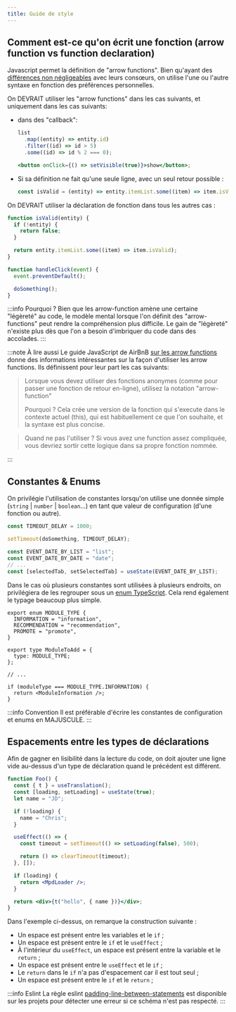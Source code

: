 ```yaml
---
title: Guide de style
---
```


## Comment est-ce qu'on écrit une fonction (arrow function vs function declaration)

Javascript permet la définition de "arrow functions". Bien qu'ayant des [différences non négligeables](https://developer.mozilla.org/en-US/docs/Web/JavaScript/Reference/Functions/Arrow_functions) avec leurs consœurs, on utilise l'une ou l'autre syntaxe en fonction des préférences personnelles.

On DEVRAIT utiliser les "arrow functions" dans les cas suivants, et uniquement dans les cas suivants:

- dans des "callback":

  ```jsx
  list
    .map((entity) => entity.id)
    .filter((id) => id > 5)
    .some((id) => id % 2 === 0);

  <button onClick={() => setVisible(true)}>show</button>;
  ```

- Si sa définition ne fait qu'une seule ligne, avec un seul retour possible :
  ```js
  const isValid = (entity) => entity.itemList.some((item) => item.isValid);
  ```

On DEVRAIT utiliser la déclaration de fonction dans tous les autres cas :

```js
function isValid(entity) {
  if (!entity) {
    return false;
  }

  return entity.itemList.some((item) => item.isValid);
}

function handleClick(event) {
  event.preventDefault();

  doSomething();
}
```

:::info Pourquoi ?
Bien que les arrow-function amène une certaine "légèreté" au code, le modèle mental lorsque l'on définit des "arrow-functions" peut rendre la compréhension plus difficile.
Le gain de "légèreté" n'existe plus dès que l'on a besoin d'imbriquer du code dans des accolades.
:::

:::note À lire aussi
Le guide JavaScript de AirBnB [sur les arrow functions](https://github.com/airbnb/javascript#arrow-functions) donne des informations intéressantes sur la façon d'utiliser les arrow functions. Ils définissent pour leur part les cas suivants:

> Lorsque vous devez utiliser des fonctions anonymes (comme pour passer une fonction de retour en-ligne), utilisez la notation "arrow-function"
>
> Pourquoi ? Cela crée une version de la fonction qui s'execute dans le contexte actuel (this), qui est habituellement ce que l'on souhaite, et la syntaxe est plus concise.

> Quand ne pas l'utiliser ? Si vous avez une function assez compliquée, vous devriez sortir cette logique dans sa propre fonction nommée.

:::

## Constantes & Enums

On privilégie l'utilisation de constantes lorsqu'on utilise une donnée simple (`string` | `number` | `boolean`...) en tant que valeur de configuration (d'une fonction ou autre).

```jsx
const TIMEOUT_DELAY = 1000;

setTimeout(doSomething, TIMEOUT_DELAY);
```

```jsx
const EVENT_DATE_BY_LIST = "list";
const EVENT_DATE_BY_DATE = "date";
// ...
const [selectedTab, setSelectedTab] = useState(EVENT_DATE_BY_LIST);
```

Dans le cas où plusieurs constantes sont utilisées à plusieurs endroits, on privilégiera de les regrouper sous un [enum TypeScript](https://www.typescriptlang.org/docs/handbook/enums.html). Cela rend également le typage beaucoup plus simple.

```tsx
export enum MODULE_TYPE {
  INFORMATION = "information",
  RECOMMENDATION = "recommendation",
  PROMOTE = "promote",
}

export type ModuleToAdd = {
  type: MODULE_TYPE;
};

// ...

if (moduleType === MODULE_TYPE.INFORMATION) {
  return <ModuleInformation />;
}
```

:::info Convention
Il est préférable d'écrire les constantes de configuration et enums en MAJUSCULE.
:::

## Espacements entre les types de déclarations

Afin de gagner en lisibilité dans la lecture du code, on doit ajouter une ligne vide au-dessus d'un type de déclaration quand le précédent est différent.

```jsx
function Foo() {
  const { t } = useTranslation();
  const [loading, setLoading] = useState(true);
  let name = "JD";

  if (!loading) {
    name = "Chris";
  }

  useEffect(() => {
    const timeout = setTimeout(() => setLoading(false), 500);

    return () => clearTimeout(timeout);
  }, []);

  if (loading) {
    return <MpdLoader />;
  }

  return <div>{t("hello", { name })}</div>;
}
```

Dans l'exemple ci-dessus, on remarque la construction suivante :

- Un espace est présent entre les variables et le `if` ;
- Un espace est présent entre le `if` et le `useEffect` ;
- À l'intérieur du `useEffect`, un espace est présent entre la variable et le `return` ;
- Un espace est présent entre le `useEffect` et le `if` ;
- Le `return` dans le `if` n'a pas d'espacement car il est tout seul ;
- Un espace est présent entre le `if` et le `return` ;

:::info Eslint
La règle eslint [padding-line-between-statements](https://eslint.org/docs/latest/rules/padding-line-between-statements) est disponible sur les projets pour détecter une erreur si ce schéma n'est pas respecté.
:::
